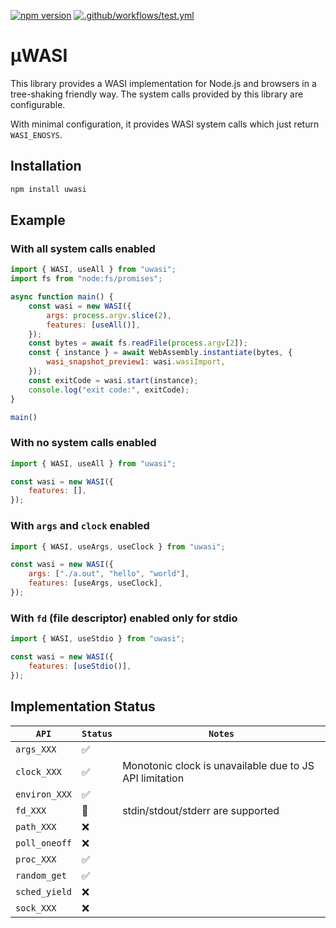 [![npm version](https://badge.fury.io/js/uwasi.svg)](https://badge.fury.io/js/uwasi)
[![.github/workflows/test.yml](https://github.com/swiftwasm/uwasi/actions/workflows/test.yml/badge.svg)](https://github.com/swiftwasm/uwasi/actions/workflows/test.yml)

# μWASI

This library provides a WASI implementation for Node.js and browsers in a tree-shaking friendly way.
The system calls provided by this library are configurable.

With minimal configuration, it provides WASI system calls which just return `WASI_ENOSYS`.

## Installation

```bash
npm install uwasi
```

## Example

### With all system calls enabled

```js
import { WASI, useAll } from "uwasi";
import fs from "node:fs/promises";

async function main() {
    const wasi = new WASI({
        args: process.argv.slice(2),
        features: [useAll()],
    });
    const bytes = await fs.readFile(process.argv[2]);
    const { instance } = await WebAssembly.instantiate(bytes, {
        wasi_snapshot_preview1: wasi.wasiImport,
    });
    const exitCode = wasi.start(instance);
    console.log("exit code:", exitCode);
}

main()
```

### With no system calls enabled

```js
import { WASI, useAll } from "uwasi";

const wasi = new WASI({
    features: [],
});
```

### With `args` and `clock` enabled

```js
import { WASI, useArgs, useClock } from "uwasi";

const wasi = new WASI({
    args: ["./a.out", "hello", "world"],
    features: [useArgs, useClock],
});
```

### With `fd` (file descriptor) enabled only for stdio

```js
import { WASI, useStdio } from "uwasi";

const wasi = new WASI({
    features: [useStdio()],
});
```

## Implementation Status

| `API` | `Status` | `Notes` |
|-------|----------|---------|
| `args_XXX` | ✅ | |
| `clock_XXX` | ✅ | Monotonic clock is unavailable due to JS API limitation |
| `environ_XXX` | ✅ | |
| `fd_XXX` | 🚧 | stdin/stdout/stderr are supported |
| `path_XXX` | ❌ | |
| `poll_oneoff` | ❌ | |
| `proc_XXX` | ✅ | |
| `random_get` | ✅ | |
| `sched_yield` | ❌ | |
| `sock_XXX` | ❌ | |
